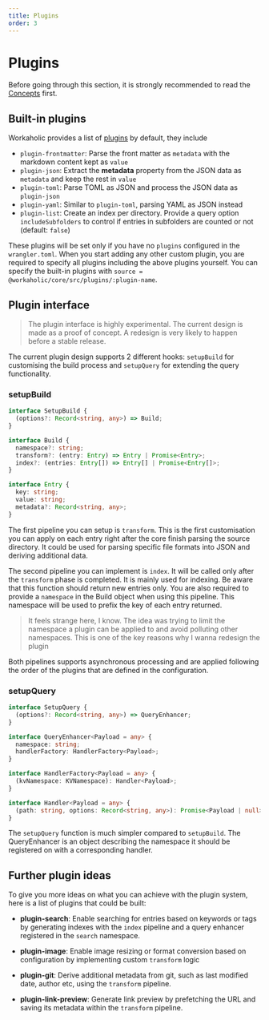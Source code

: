 ```yaml
---
title: Plugins
order: 3
---
```


# Plugins

Before going through this section, it is strongly recommended to read the [Concepts](../concepts) first.

## Built-in plugins

Workaholic provides a list of [plugins](https://github.com/edmundhung/workaholic/tree/main/src/plugins) by default, they include

- `plugin-frontmatter`: Parse the front matter as `metadata` with the markdown content kept as `value`
- `plugin-json`: Extract the **metadata** property from the JSON data as `metadata` and keep the rest in `value`
- `plugin-toml`: Parse TOML as JSON and process the JSON data as `plugin-json`
- `plugin-yaml`: Similar to `plugin-toml`, parsing YAML as JSON instead
- `plugin-list`: Create an index per directory. Provide a query option `includeSubfolders` to control if  entries in subfolders are counted or not (default: `false`)

These plugins will be set only if you have no `plugins` configured in the `wrangler.toml`. When you start adding any other custom plugin, you are required to specify all plugins including the above plugins yourself. You can specify the built-in plugins with `source = @workaholic/core/src/plugins/:plugin-name`.

## Plugin interface

> The plugin interface is highly experimental. The current design is made as a proof of concept. A redesign is very likely to happen before a stable release.

The current plugin design supports 2 different hooks: `setupBuild` for customising the build process and `setupQuery` for extending the query functionality.

### setupBuild

```ts
interface SetupBuild {
  (options?: Record<string, any>) => Build;
}

interface Build {
  namespace?: string;
  transform?: (entry: Entry) => Entry | Promise<Entry>;
  index?: (entries: Entry[]) => Entry[] | Promise<Entry[]>;
}

interface Entry {
  key: string;
  value: string;
  metadata?: Record<string, any>;
}
```

The first pipeline you can setup is `transform`. This is the first customisation you can apply on each entry right after the core finish parsing the source directory. It could be used for parsing specific file formats into JSON and deriving additional data.

The second pipeline you can implement is `index`. It will be called only after the `transform` phase is completed. It is mainly used for indexing. Be aware that this function should return new entries only. You are also required to provide a `namespace` in the Build object when using this pipeline. This namespace will be used to prefix the key of each entry returned.

> It feels strange here, I know. The idea was trying to limit the namespace a plugin can be applied to and avoid polluting other namespaces. This is one of the key reasons why I wanna redesign the plugin

Both pipelines supports asynchronous processing and are applied following the order of the plugins that are defined in the configuration.

### setupQuery

```ts
interface SetupQuery {
  (options?: Record<string, any>) => QueryEnhancer;
}

interface QueryEnhancer<Payload = any> {
  namespace: string;
  handlerFactory: HandlerFactory<Payload>;
}

interface HandlerFactory<Payload = any> {
  (kvNamespace: KVNamespace): Handler<Payload>;
}

interface Handler<Payload = any> {
  (path: string, options: Record<string, any>): Promise<Payload | null>;
}
```

The `setupQuery` function is much simpler compared to `setupBuild`. The QueryEnhancer is an object describing the namespace it should be registered on with a corresponding handler.

## Further plugin ideas

To give you more ideas on what you can achieve with the plugin system, here is a list of plugins that could be built:

- **plugin-search**: Enable searching for entries based on keywords or tags by generating indexes with the `index` pipeline and a query enhancer registered in the `search` namespace.

- **plugin-image**: Enable image resizing or format conversion based on configuration by implementing custom `transform` logic

- **plugin-git**: Derive additional metadata from git, such as last modified date, author etc, using the `transform` pipeline.

- **plugin-link-preview**: Generate link preview by prefetching the URL and saving its metadata within the `transform` pipeline.
